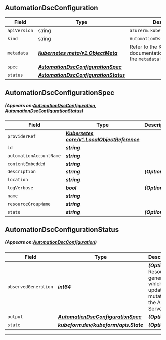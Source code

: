 ## AutomationDscConfiguration
| Field | Type | Description |
| ------ | ----- | ----------- |
| `apiVersion` | string | `azurerm.kubeform.com/v1alpha1` |
|    `kind` | string | `AutomationDscConfiguration` |
| `metadata` | ***[Kubernetes meta/v1.ObjectMeta](https://kubernetes.io/docs/reference/generated/kubernetes-api/v1.13/#objectmeta-v1-meta)***|Refer to the Kubernetes API documentation for the fields of the `metadata` field.|
| `spec` | ***[AutomationDscConfigurationSpec](#AutomationDscConfigurationSpec)***||
| `status` | ***[AutomationDscConfigurationStatus](#AutomationDscConfigurationStatus)***||
## AutomationDscConfigurationSpec
##### (Appears on:[AutomationDscConfiguration](#AutomationDscConfiguration), [AutomationDscConfigurationStatus](#AutomationDscConfigurationStatus))
| Field | Type | Description |
| ------ | ----- | ----------- |
| `providerRef` | ***[Kubernetes core/v1.LocalObjectReference](https://kubernetes.io/docs/reference/generated/kubernetes-api/v1.13/#localobjectreference-v1-core)***||
| `id` | ***string***||
| `automationAccountName` | ***string***||
| `contentEmbedded` | ***string***||
| `description` | ***string***| ***(Optional)*** |
| `location` | ***string***||
| `logVerbose` | ***bool***| ***(Optional)*** |
| `name` | ***string***||
| `resourceGroupName` | ***string***||
| `state` | ***string***| ***(Optional)*** |
## AutomationDscConfigurationStatus
##### (Appears on:[AutomationDscConfiguration](#AutomationDscConfiguration))
| Field | Type | Description |
| ------ | ----- | ----------- |
| `observedGeneration` | ***int64***| ***(Optional)*** Resource generation, which is updated on mutation by the API Server.|
| `output` | ***[AutomationDscConfigurationSpec](#AutomationDscConfigurationSpec)***| ***(Optional)*** |
| `state` | ***kubeform.dev/kubeform/apis.State***| ***(Optional)*** |
---
